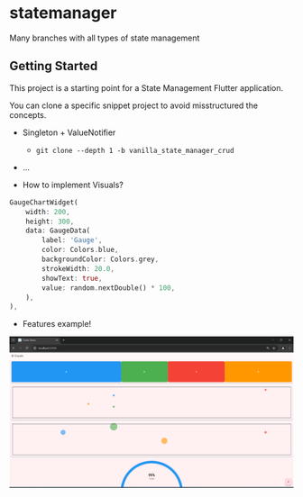 # statemanager

Many branches with all types of state management 

## Getting Started

This project is a starting point for a State Management Flutter application.

You can clone a specific snippet project to avoid misstructured the concepts.

-  Singleton + ValueNotifier

    - `git clone --depth 1 -b vanilla_state_manager_crud `

- ...

- How to implement Visuals?

```dart
GaugeChartWidget(
    width: 200,
    height: 300,
    data: GaugeData(
        label: 'Gauge',
        color: Colors.blue,
        backgroundColor: Colors.grey,
        strokeWidth: 20.0,
        showText: true,
        value: random.nextDouble() * 100,
    ),
),
```

- Features example!

![Image](/doc/features.png)

